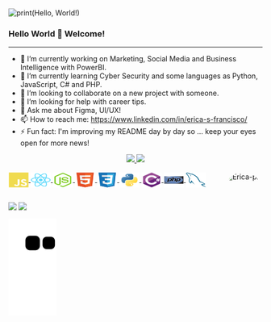   <img align="center" alt="print(Hello, World!)" height="140" width="930" src="https://user-images.githubusercontent.com/71906862/139163435-d3606313-68bc-44a3-a679-c8cc2efa6c2a.gif">

### Hello World 👋 Welcome!
---

- 🔭 I’m currently working on Marketing, Social Media and Business Intelligence with PowerBI.
- 🌱 I’m currently learning Cyber Security and some languages as Python, JavaScript, C# and PHP.
- 👯 I’m looking to collaborate on a new project with someone.
- 🤔 I’m looking for help with career tips.
- 💬 Ask me about Figma, UI/UX! 
- 📫 How to reach me: https://www.linkedin.com/in/erica-s-francisco/
- ⚡ Fun fact: I'm improving my README day by day so ... keep your eyes open for more news!

<div align="center">
  <a href="https://github.com/EricaSantos-FullStack">
  <img height="170em" src="https://github-readme-stats.vercel.app/api?username=EricaSantos-FullStack&show_icons=true&theme=radical&include_all_commits=false&count_private=true"/>
  <img height="170em" src="https://github-readme-stats.vercel.app/api/top-langs/?username=EricaSantos-FullStack&layout=compact&langs_count=7&theme=radical"/>
</div>
  <div style="display: inline_block"><br>
  <img align="center" alt="Erica-Js" height="30" width="40" src="https://raw.githubusercontent.com/devicons/devicon/master/icons/javascript/javascript-plain.svg">
  <img align="center" alt="Erica-React" height="30" width="40" src="https://raw.githubusercontent.com/devicons/devicon/master/icons/react/react-original.svg">
  <img align="center" alt="Erica-Nodejs" height="30" width="40" src="https://raw.githubusercontent.com/devicons/devicon/master/icons/nodejs/nodejs-original.svg">
  <img align="center" alt="Erica-HTML" height="30" width="40" src="https://raw.githubusercontent.com/devicons/devicon/master/icons/html5/html5-original.svg">
  <img align="center" alt="Erica-CSS" height="30" width="40" src="https://raw.githubusercontent.com/devicons/devicon/master/icons/css3/css3-original.svg">
  <img align="center" alt="Erica-Python" height="30" width="40" src="https://raw.githubusercontent.com/devicons/devicon/master/icons/python/python-original.svg">
  <img align="center" alt="Erica-Csharp" height="30" width="40" src="https://raw.githubusercontent.com/devicons/devicon/master/icons/csharp/csharp-original.svg">
  <img align="center" alt="Erica-PHP" height="30" width="40" src="https://raw.githubusercontent.com/devicons/devicon/master/icons/php/php-original.svg">
  <img align="center" alt="Erica-mysql" height="30" width="40" src="https://raw.githubusercontent.com/devicons/devicon/master/icons/mysql/mysql-original.svg">
  
  <img align="right" alt="Erica-pic" height="150" style="border-radius:50px;" src="https://user-images.githubusercontent.com/71906862/138987543-fdf6b386-949c-417d-8643-542ae183943a.gif?width=676&height=676">
</div>
  
 ##

 <div> 
  <a href = "mailto:ericasantosfrancisco@gmail.com"><img src="https://img.shields.io/badge/Gmail-D14836?style=for-the-badge&logo=gmail&logoColor=white" target="_blank"></a>
  <a href="https://www.linkedin.com/in/erica-s-francisco/" target="_blank"><img src="https://img.shields.io/badge/-LinkedIn-%230077B5?style=for-the-badge&logo=linkedin&logoColor=white" target="_blank"></a>
 
  ![Snake animation](https://github.com/EricaSantos-FullStack/EricaSantos-FullStack/blob/output/github-contribution-grid-snake.svg)
 
</div>
